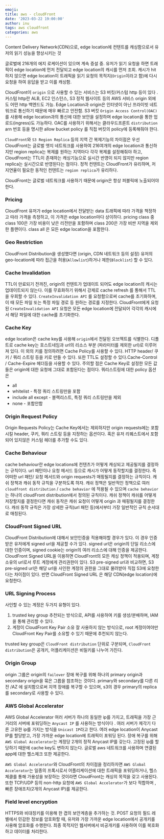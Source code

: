 ```yaml
---
emoji:
title: aws - cloudFront
date: '2023-03-22 19:00:00'
author: inu
tags: aws cloudfront
categories: aws
---
```



Content Delivery Network(CDN)으로, edge location에 컨텐트를 캐싱함으로서 유저의 읽기 성능을 향상시키는 것

글로벌에 216개의 에지 로케이션이 있으며 계속 증설 중. 유저가 읽기 요청을 하면 트래픽이 edge location에 먼저 전달되고 edge location의 캐시를 먼저 조회. 캐시가 hit하지 않으면 edge location이 트래픽을 읽기 요청의 목적지(`Origin`이라고 함)에 다시 요청을 하여 응답을 받고 이를 캐싱함.

CloudFront이 `origin` 으로 사용할 수 있는 서비스는 S3 버킷/커스텀 http 등이 있다 . 커스텀 http란 ALB, EC2 인스턴스, S3 정적 웹사이트 등의 AWS 서비스 origin 외에도 어떤 http 백엔드도 가능. Edge Location과 origin은 인터넷이 아닌 프라이빗 네트워크로 통신하기 때문에 매우 빠르고 안전함.
S3 버킷 `Origin Access Control(OAC)` 를 사용해 edge location과의 통신에 대한 보안을 설정하며 edge location을 통한 업로드(ingress)도 가능하다. OAC를 사용하기 위해서는 클라우드프론트 `distribution` arn 번호 등을 명시한 allow bucket policy 를 직접 버킷의 policy에 등록해줘야 한다.

`CloudFront`와 `S3 Region Replica` 등의 지역 간 복제기능의 차이점은 우선 CloudFront는 글로벌 엣지 네트워크를 사용하여 216여개의 edge location과 통신하지만 region replica는 복제를 원하는 지역마다 각각 복제를 설정해줘야 하고, CloudFront는 TTL이 존재하는 캐싱기능으로 실시간 반영이 되지 않지만 region replica는 실시간으로 반영된다는 점이다. 정적 컨텐트는 CloudFront가 유리하며, 저지연율이 필요한 동적인 컨텐트는 `region replica`가 유리하다.

CloudFront는 글로벌 네트워크를 사용하기 때문에 origin은 항상 퍼블릭에 노출되어야 한다.

### Pricing
CloudFront 유저가 edge location에서 전달받는 data 트래픽에 따라 가격을 책정하고 따라 가격을 측정하고, 이 가격은 edge location마다 상이하다. pricing class 중 class 100은 가장 비용이 낮은 리전만을 포함하며 class 200은 가장 비싼 지역을 제외한 플랜이다. class all 은 모든 edge location을 포함한다.


### Geo Restriction
CloudFront Distribution을 생성했다면 (origin, CDN 네트워크 등의 설정) 유저의 geo-location에 따라 접근을 허용(`Allowlist`)하거나 제한(`Blocklist`) 할 수 있다.

### Cache Invalidation
TTL이 만료되기 전까진, origin의 컨텐트가 업데이트 되어도 edge location의 캐시는 업데이트되지 않는다. 이를 무효화하기 위해서 강제로 cache refresh 를 통해서 TTL을  우회할 수 있다.
`CreateInvalidation API` 를 요청함으로써 cache를 초기화하며, 이 때 모든 파일 또는 특정 파일 경로 등 원하는 경로를 지정한다. CloudFront에게 요청된 `CreateInvalidation API` 요청은 모든 edge location에 전달되어 각각의 캐시에서 해당 파일에 대한 cache를 초기화한다.


### Cache Key
edge location은  cache key를 사용해 `origin`에서 전달된 오브젝트를 식별한다.  디폴트로 cache key는 호스트네임과 url의 리소스 부분 (파라미터를 제외한 url)로 이루어져 있다. 이 외의 키를 정의하려면 Cache Policy를 사용할 수 있다. HTTP header/ 쿠키 / 쿼리 스트링 등을 키로 만들 수 있다.
또한 TTL도 설정할 수 있다.Cache-Control / Cache-Expire 헤더등을 사용할 수 있다. 주의할 점은 Cache Key로 설정한 모든 값들은 origin에 대한 요청에 그대로 포함된다는 점이다.
쿼리스트링에 대한 policy 옵션은
- all
- whitelist - 특정 쿼리 스트링만을 포함
- include all except - 블랙리스트, 특정 쿼리 스트링만을 제외
- none - 포함안함


### Origin Request Policy
Origin Requests Policy는 Cache Key에서는 제외하지만 origin requests에는 포함시킬 header, 쿠키, 쿼리 스트링 등을 지정하는 옵션이다. 혹은 유저 리퀘스트에서 포함되어 있지않은 커스텀 헤더를 추가할 수도 있다.

### Cache Behaviour
cache behaviour란 edge locations에 컨텐츠가 어떻게 캐싱되고 제공될지를 결정하는 규칙이다. url 패턴이나 요청 메서드 등으로 캐시가 어떻게 동작할지를 결정한다. 즉 어떠한 url 패턴/ 요청 메서드와 origin requests가 매핑될지를 결정하는 규칙이다. 캐쉬 정책과 캐쉬 동작 규칙을 구분하도록 하자. 캐쉬 정책은 일반적인  정책으로 여러 `cloudfront distribution` / `cache behavior` 에 적용될 수 있으며 `cache behavior`는 하나의 cloudFront distribution에서 정의된 규칙이다. 캐쉬 정책이 캐쉬를 어떻게 저장할지를 결정한다면 캐쉬 동작은 캐쉬 요청이 어떻게 origin 과 매핑될지를 결정한다. 캐쉬 동작 규칙은 가장 상세한 규칙(url 패턴 등)에서부터 가장 일반적인 규칙 순서대로 매칭된다.

### CloudFront Signed URL

CloudFront Distribution에 대해서 보안인증을 적용해야할 경우가 있다. 이 경우 인증받은 유저에게  signed url을 제공할 수가 있다. signed url은 origin의 단일 리소스에 대한 인증이며, signed cookie는 origin의 여러 리소스에 대해 인증을 제공한다.  
CloudFront Signed URL을 이용하면 CloudFront의 모든 캐싱 정책이 적용되며, 계정 소유의 url로서 루트 계정에게 관리권한이 있다.
S3 pre-signed url과 비교하면, S3 pre-signed url은 해당 url을 사인한 계정의 권한을 그대로 물려받아 직접 S3에 요청한다는 차이점이 있다. 반면 CloudFront Signed URL 은 해당 CDN(edge location)에 요청한다.

### URL Signing Process

사인할 수 있는 계정은 두가지 유형이 있다.
1. trusted key group
   추천되는 방식으로, API를 사용하여 키를 생성/분배하며, IAM을 통해 관리할 수 있다.
2. 계정이 CloudFront Key Pair 소유
   잘 사용하지 않는 방식으로, root 계정이여야만  CloudFront Key Pair를 소유할 수 있기 때문에 추천되지 않는다.

trusted key group은 `CloudFront distribution` 단위로 구분되며, `CloudFront distribution`은  공개키, 어플리케이션은 비밀키를 나누어 가진다.

### Origin Group
origin 그룹은 origin의 `failover` 장애 복구를 위해 하나의 primary origin과 secondary origin을 묶은 그릅을 참조하는 것이다.  primary와 secondary를 다른 리전 /AZ 에 설치함으로써 지역 장애를 복구할 수 있으며, s3의 경우 primary의 replica를 secondary로 사용할 수 있다.

### AWS Global Accelerator

AWS Global Accelerator 여러 서버가 하나의 동일한 ip를 가지고, 트래픽을 가장 근거리의 서버에 포워딩하는 `Anycast IP` 를 사용하는 방식이다 . 여러 서버가 제각기 다른 고유한 ip를 가지는 방식을 `Unicast IP`라고 한다. 여러 edge location이  Anycast IP를 할당받고, 가장 가까운 edge location에 트래픽이 포워딩 된다. 장애 복구를 위해 `AWS Global Accelerator`는 계정당 2개의 정적 Anycast IP를 갖는다. 고정된 ip를 할당하기 때문에 cache key도 변하지 않는다. 글로벌 aws 네트워크를 사용하며 연결된 app에 대한 헬스체크 또한 제공한다.

`AWS Global Accelerator`와 CloudFront의 차이점을 정리하자면 `AWS Global Accelerator`는 일종의 프록시로서 어플리케이션에 대한 트래픽을 포워딩하거나, 헬스체클를 통해 가용성을 보장하는 것이라면 CloudFront는 캐싱의 목적을 갖고 사용된다. 또한 TCP/UDP 등의 non-http 요청에 `AWS Global Accelerator`가 보다 적합하며 , 빠른 장애조치(2개의 Anycast IP)를 제공한다.

### Field level encryption

HTTPS와 비대칭키를 이용해 한 겹의 보안계층을 추가하는 것. POST 요청의 필드 레벨에서 민감한 정보를 암호화할 때, 유저와 가장 가까운 edge location에서 공개키를 사용해 암호화를 수행한다. 최종 목적지인 웹서버에서 비공개키를 사용하여 이를 복호화하고 데이터를 처리한다.